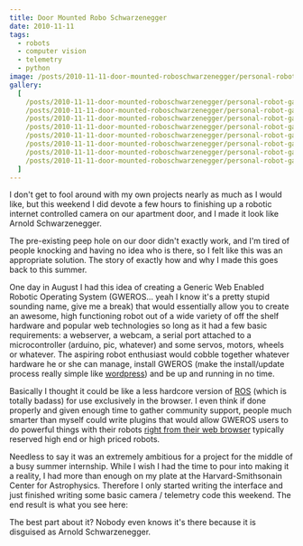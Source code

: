 ```yaml
---
title: Door Mounted Robo Schwarzenegger
date: 2010-11-11
tags:
  - robots
  - computer vision
  - telemetry
  - python
image: /posts/2010-11-11-door-mounted-roboschwarzenegger/personal-robot-gallery/downsize_4.jpg
gallery:
  [
    /posts/2010-11-11-door-mounted-roboschwarzenegger/personal-robot-gallery/downsize_4.jpg,
    /posts/2010-11-11-door-mounted-roboschwarzenegger/personal-robot-gallery/2010-02-08-193124.jpg,
    /posts/2010-11-11-door-mounted-roboschwarzenegger/personal-robot-gallery/2010-02-08-193147.jpg,
    /posts/2010-11-11-door-mounted-roboschwarzenegger/personal-robot-gallery/2010-02-08-193241.jpg,
    /posts/2010-11-11-door-mounted-roboschwarzenegger/personal-robot-gallery/2010-02-08-193359.jpg,
    /posts/2010-11-11-door-mounted-roboschwarzenegger/personal-robot-gallery/downsize_2.jpg,
    /posts/2010-11-11-door-mounted-roboschwarzenegger/personal-robot-gallery/downsize_3.jpg,
    /posts/2010-11-11-door-mounted-roboschwarzenegger/personal-robot-gallery/downsize.jpg,
  ]
---
```


I don't get to fool around with my own projects nearly as much as I would like, but this weekend I did devote a few hours to finishing up a robotic internet controlled camera on our apartment door, and I made it look like Arnold Schwarzenegger.

The pre-existing peep hole on our door didn't exactly work, and I'm tired of people knocking and having no idea who is there, so I felt like this was an appropriate solution. The story of exactly how and why I made this goes back to this summer.

One day in August I had this idea of creating a Generic Web Enabled Robotic Operating System (GWEROS... yeah I know it's a pretty stupid sounding name, give me a break) that would essentially allow you to create an awesome, high functioning robot out of a wide variety of off the shelf hardware and popular web technologies so long as it had a few basic requirements: a webserver, a webcam, a serial port attached to a microcontroller (arduino, pic, whatever) and some servos, motors, wheels or whatever. The aspiring robot enthusiast would cobble together whatever hardware he or she can manage, install GWEROS (make the install/update process really simple like [wordpress](http://codex.wordpress.org/Installing_WordPress)) and be up and running in no time.

Basically I thought it could be like a less hardcore version of [ROS](http://www.ros.org/wiki/) (which is totally badass) for use exclusively in the browser. I even think if done properly and given enough time to gather community support, people much smarter than myself could write plugins that would allow GWEROS users to do powerful things with their robots [right from their web browser](http://mjpg-streamer.svn.sourceforge.net/viewvc/mjpg-streamer/mjpg-streamer/www/javascript_motiondetection.html?revision=83&view=markup&pathrev=83) typically reserved high end or high priced robots.

Needless to say it was an extremely ambitious for a project for the middle of a busy summer internship. While I wish I had the time to pour into making it a reality, I had more than enough on my plate at the Harvard-Smithsonain Center for Astrophysics. Therefore I only started writing the interface and just finished writing some basic camera / telemetry code this weekend. The end result is what you see here:

The best part about it? Nobody even knows it's there because it is disguised as Arnold Schwarzenegger.
